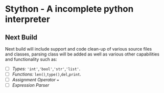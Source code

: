 # Stython - A incomplete python interpreter

## Next Build
Next build will include support and code clean-up of various source files and classes, parsing class will be added as well as various other capabilities and functionality such as:

- [ ] _Types:_ ```'int'```,```'bool'```,```'str'```,```'list'```.
- [ ] _Functions:_ ```len()```,```type()```,```del```,```print```.
- [ ]  _Assignment Operator_ ```=```
- [ ] _Expression Parser_
